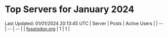 # Top Servers for January 2024
Last Updated: 01/01/2024 20:13:45 UTC
| Server | Posts | Active Users |
| -- | -- | -- |
| [fosstodon.org](https://fosstodon.org/tags/PowerShell) | 1 | 1 |
